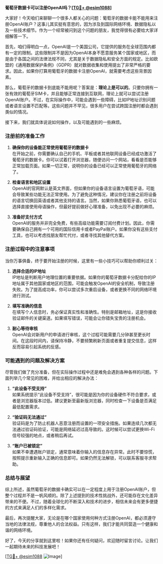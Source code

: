 **葡萄牙数据卡可以注册OpenAI吗？[[TG💪+ @esim1088](https://t.me/s/esim1088)]**

大家好！今天咱们来聊聊一个很多人都关心的问题：葡萄牙的数据卡能不能用来注册OpenAI账户？这事儿其实挺有意思的，因为涉及到国际网络环境、数据隐私以及一些技术细节。作为一个经常被问到这个问题的朋友，我觉得很有必要给大家详细解答一下。

首先，咱们得明白一点，OpenAI是一个美国公司，它提供的服务在全球范围内都有一定的限制。这些限制并不是因为OpenAI本身不愿意服务某个国家或地区，而是由于各国之间的法律法规不同，尤其是关于数据隐私和安全方面的规定。比如欧盟的《通用数据保护条例》（GDPR）就对数据收集和使用提出了非常严格的要求。因此，如果你打算用葡萄牙的数据卡注册OpenAI，就需要考虑这些背景因素。

那么，葡萄牙的数据卡到底能不能用呢？答案是：**理论上是可以的**。只要你拥有一张有效的葡萄牙SIM卡，并且能够正常连接到互联网，理论上就可以尝试注册OpenAI账户。不过，在实际操作中，可能会遇到一些障碍，比如IP地址识别问题或者语言设置不匹配等。这些问题并不罕见，很多用户在尝试跨国注册时都会遇到类似的情况。

接下来，我们就具体说说如何操作，以及可能遇到的一些麻烦。

### 注册前的准备工作

1. **确保你的设备能正常使用葡萄牙的数据卡**  
   在开始之前，你需要确认自己的手机、平板或者其他联网设备已经成功激活了葡萄牙的数据卡。你可以试着打开浏览器，随便访问一个网站，看看是否能够正常加载页面。如果一切正常，说明你的设备已经可以正常使用葡萄牙的网络了。

2. **检查语言和地区设置**  
   OpenAI的官网默认是英文界面，但如果你的设备语言设置为葡萄牙语，可能会导致某些功能无法正常使用。为了避免这种情况，建议你在注册之前将设备的语言切换回英语或者其他支持的语言。当然，如果你熟悉葡萄牙语，也可以选择直接使用母语操作，但最好提前做好心理准备，以免出现不必要的麻烦。

3. **准备好支付方式**  
   OpenAI的服务并非完全免费，有些高级功能需要订阅付费计划。因此，你需要确保自己拥有一个可用的国际信用卡或者PayPal账户。如果你没有这些支付工具，也可以考虑找朋友帮忙代付，或者寻找其他替代方案。

### 注册过程中的注意事项

当你万事俱备，终于要开始注册的时候，这里有一些小技巧可以帮助你顺利过关：

1. **选择合适的IP地址**  
   IP地址是判断用户地理位置的重要依据。如果你的葡萄牙数据卡分配给你的IP地址属于其他国家或地区的范围，可能会触发OpenAI的安全机制，导致注册失败。为了提高成功率，你可以尝试多次重启设备，或者更换不同的网络环境进行测试。

2. **填写准确的信息**  
   在填写个人信息时，务必保证真实性和准确性。特别是邮箱地址，这是你接收验证邮件的关键渠道。如果填写错误，可能会让你错失宝贵的注册机会。

3. **耐心等待审核**  
   OpenAI会对新用户的申请进行审核，这个过程可能需要几分钟甚至更长时间。在这段时间内，请保持冷静，不要频繁刷新页面或者重复提交信息，这样反而容易引起系统的反感。

### 可能遇到的问题及解决方案

尽管我们做了充分准备，但在实际操作过程中还是难免会遇到各种各样的问题。下面列举几个常见的困难，并给出相应的解决办法：

1. **“此设备不受支持”**  
   如果系统提示“此设备不受支持”，很可能是因为你的设备硬件不符合要求，或者是浏览器版本过低。建议更新至最新版浏览器，同时检查一下设备是否满足最低配置需求。

2. **“验证码无法通过”**  
   验证码是为了防止机器人恶意注册而设置的一项安全措施。如果连续几次都无法通过验证码验证，可能是网络延迟过高导致的。这时候可以尝试更换Wi-Fi信号较强的地点，或者稍后再试。

3. **“账户已被锁定”**  
   如果不幸遭遇账户锁定，通常意味着你输入的信息存在异常。此时不要惊慌，按照提示重新输入正确的信息即可。如果仍然无法解锁，可以联系客服寻求帮助。

### 总结与展望

综上所述，虽然葡萄牙的数据卡确实可以在一定程度上用于注册OpenAI账户，但整个过程并不是一帆风顺的。除了上述提到的技术性挑战外，还可能存在文化差异带来的不便。不过，随着全球化的不断深入和技术的进步，相信未来会有更多便捷的方式来满足人们的多样化需求。

最后，再次提醒大家，无论是在哪个国家使用何种方式注册OpenAI，都必须遵守当地的法律法规，尊重他人的合法权益。只有这样，我们才能共同营造一个健康和谐的网络环境。

好了，今天的分享就到这里啦！如果你还有任何疑问，欢迎随时留言讨论。让我们一起期待未来的科技发展吧！

[[TG💪+ @esim1088](https://t.me/s/esim1088) ![Image](https://i.postimg.cc/4NQfJmqS/Snipaste-2025-05-13-00-14-12.png)]